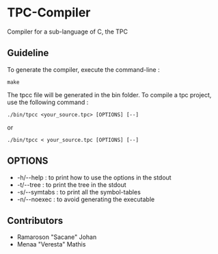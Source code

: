 # TPC-Compiler

Compiler for a sub-language of C, the TPC

## Guideline

To generate the compiler, execute the command-line :
```shell
make
```

The tpcc file will be generated in the bin folder. 
To compile a tpc project, use the following command : 
```shell
./bin/tpcc <your_source.tpc> [OPTIONS] [--]
```
or 
```shell
./bin/tpcc < your_source.tpc [OPTIONS] [--]
```
## OPTIONS

- -h/--help : to print how to use the options in the stdout
- -t/--tree : to print the tree in the stdout
- -s/--symtabs : to print all the symbol-tables
- -n/--noexec : to avoid generating the executable

## Contributors
- Ramaroson "Sacane" Johan
- Menaa "Veresta" Mathis
